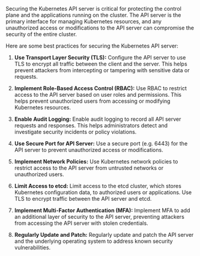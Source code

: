 Securing the Kubernetes API server is critical for protecting the control plane and the applications running on the cluster. The API server is the primary interface for managing Kubernetes resources, and any unauthorized access or modifications to the API server can compromise the security of the entire cluster.

Here are some best practices for securing the Kubernetes API server:

1. **Use Transport Layer Security (TLS):** Configure the API server to use TLS to encrypt all traffic between the client and the server. This helps prevent attackers from intercepting or tampering with sensitive data or requests.

2. **Implement Role-Based Access Control (RBAC):** Use RBAC to restrict access to the API server based on user roles and permissions. This helps prevent unauthorized users from accessing or modifying Kubernetes resources.

3. **Enable Audit Logging:** Enable audit logging to record all API server requests and responses. This helps administrators detect and investigate security incidents or policy violations.

4. **Use Secure Port for API Server:** Use a secure port (e.g. 6443) for the API server to prevent unauthorized access or modifications.

5. **Implement Network Policies:** Use Kubernetes network policies to restrict access to the API server from untrusted networks or unauthorized users.

6. **Limit Access to etcd:** Limit access to the etcd cluster, which stores Kubernetes configuration data, to authorized users or applications. Use TLS to encrypt traffic between the API server and etcd.

7. **Implement Multi-Factor Authentication (MFA):** Implement MFA to add an additional layer of security to the API server, preventing attackers from accessing the API server with stolen credentials.

8. **Regularly Update and Patch:** Regularly update and patch the API server and the underlying operating system to address known security vulnerabilities.